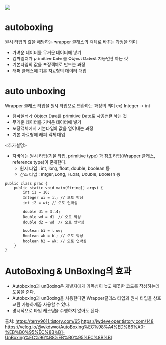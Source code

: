 ![](https://velog.velcdn.com/images/kkimdy_12/post/ec29749a-7ee3-4efb-9153-693bacf395d6/image.png)

# autoboxing
원시 타입의 값을 해당하는 wrapper 클래스의 객체로 바꾸는 과정을 의미
- 가벼운 데이터를 무거운 데이터에 넣기
- 컴파일러가 primitive Date 를 Object Date로 자동변환 하는 것
- 기본타입의 값을 포장객체로 만드는 과정
- 래퍼 클래스에 기본 자료형의 데이터 대입

# auto unboxing
Wrapper 클래스 타입을 원시 타입으로 변환하는 과정의 의미
ex) Integer -> int
- 컴파일러가 Object Data를 primitive Date로 자동변환 하는 것
- 무거운 데이터를 가벼운 데이터에 넣기
- 포장객체에서 기본타입의 값을 얻어내는 과정
- 기본 자료형에 래퍼 객체 대입

<추가설명>
- 자바에는 원시 타입(기본 타입, primitive type) 과 참조 타입(Wrapper 클래스, reference type)이 존재한다.
	- 원시 타입 : int, long, float, double, boolean 등
	- 참조 타입 : Intger, Long, FLoat, Double, Boolean 등


```
public class prac {
	public static void main(String[] args) {
		int i1 = 10;
		Integer wi = i1; // 오토 박싱
		int i2 = wi; // 오토 언박싱
		
		double d1 = 3.14;
		Double wd = d1; // 오토 박싱
		double d2 = wd; // 오토 언박싱
		
		boolean b1 = true;
		Boolean wb = b1; // 오토 박싱
		boolean b2 = wb; // 오토 언박싱
	}
}
```

# AutoBoxing & UnBoxing의 효과
- Autoboxing과 unBoxing은 개발자에게 가독성이 높고 깨끗한 코드를 작성하는데 도움을 준다.
- Autoboxing과 unBoxing을 사용한다면 Wrapper클래스 타입과 원시 타입을 상호 교환 가능하게끔 사용할 수 있다.
- 명시적으로 타입 캐스팅을 수행하지 않아도 된다.

출처: 
https://terry9611.tistory.com/65
https://jwdeveloper.tistory.com/148
https://velog.io/@wkdwoo/AutoBoxing%EC%98%A4%ED%86%A0-%EB%B0%95%EC%8B%B1-UnBoxing%EC%96%B8%EB%B0%95%EC%8B%B1
